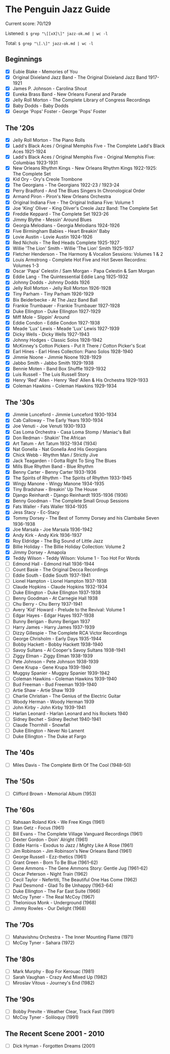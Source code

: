# The Penguin Jazz Guide

Current score: 70/129

Listened: `$ grep "\[[xX]\]" jazz-ok.md | wc -l`

Total: `$ grep "\[.\]" jazz-ok.md | wc -l`

## Beginnings

- [x] Eubie Blake - Memories of You
- [x] Original Dixieland Jazz Band - The Original Dixieland Jazz Band 1917-1921
- [x] James P. Johnson - Carolina Shout
- [x] Eureka Brass Band - New Orleans Funeral and Parade
- [x] Jelly Roll Morton - The Complete Library of Congress Recordings
- [x] Baby Dodds - Baby Dodds
- [x] George 'Pops' Foster - George 'Pops' Foster

## The '20s

- [x] Jelly Roll Morton - The Piano Rolls
- [x] Ladd's Black Aces / Original Memphis Five - The Complete Ladd's Black Aces 1921-1924
- [x] Ladd's Black Aces / Original Memphis Five - Original Memphis Five: Columbias 1923-1931
- [x] New Orleans Rhythm Kings - New Orleans Rhythm Kings 1922-1925: The Complete Set
- [x] Kid Ory - Ory's Creole Trombone
- [x] The Georgians - The Georgians 1922-23 / 1923-24
- [x] Perry Bradford - And The Blues Singers In Chronological Order
- [x] Armand Piron - Piron's New Orleans Orchestra
- [x] Original Indiana Five - The Original Indiana Five: Volume 1
- [x] Joe 'King' Oliver - King Oliver's Creole Jazz Band: The Complete Set
- [x] Freddie Keppard - The Complete Set 1923-26
- [x] Jimmy Blythe - Messin' Around Blues
- [x] Georgia Melodians - Georgia Melodians 1924-1926
- [x] Five Birmingham Babies - Heart Breakin' Baby
- [x] Lovie Austin - Lovie Austin 1924-1926
- [x] Red Nichols - The Red Heads Complete 1925-1927
- [x] Willie 'The Lion' Smith - Willie 'The Lion' Smith 1925-1937
- [x] Fletcher Henderson - The Harmony & Vocalion Sessions: Volumes 1 & 2
- [x] Louis Armstrong - Complete Hot Five and Hot Seven Recordins: Volumes 1-3
- [x] Oscar 'Papa' Celestin / Sam Morgan - Papa Celestin & Sam Morgan
- [x] Eddie Lang - The Quintessential Eddie Lang 1925-1932
- [x] Johnny Dodds - Johnny Dodds 1926
- [x] Jelly Roll Morton - Jelly Roll Morton 1926-1928
- [x] Tiny Parham - Tiny Parham 1926-1929
- [x] Bix Beiderbecke - At The Jazz Band Ball
- [x] Frankie Trumbauer - Frankie Trumbauer 1927-1928
- [x] Duke Ellington - Duke Ellington 1927-1929
- [x] Miff Mole - Slippin' Around
- [x] Eddie Condon - Eddie Condon 1927-1938
- [x] Meade 'Lux' Lewis - Meade 'Lux' Lewis 1927-1939
- [x] Dicky Wells - Dicky Wells 1927-1943
- [x] Johnny Hodges - Classic Solos 1928-1942
- [x] McKinney's Cotton Pickers - Put It There / Cotton Picker's Scat
- [x] Earl Hines - Earl Hines Collection: Piano Solos 1928-1940
- [x] Jimmie Noone - Jimmie Noone 1928-1929
- [x] Jabbo Smith - Jabbo Smith 1929-1938
- [x] Bennie Moten - Band Box Shuffle 1929-1932
- [x] Luis Russell - The Luis Russell Story
- [x] Henry 'Red' Allen - Henry 'Red' Allen & His Orchestra 1929-1933
- [x] Coleman Hawkins - Coleman Hawkins 1929-1934

## The '30s

- [x] Jimmie Lunceford - Jimmie Lunceford 1930-1934
- [x] Cab Calloway - The Early Years 1930-1934
- [x] Joe Venuti - Joe Venuti 1930-1933
- [x] Cas Loma Orchestra - Casa Loma Stomp / Maniac's Ball
- [x] Don Redman - Shakin' The African
- [X] Art Tatum - Art Tatum 1932-1934 (1934)
- [x] Nat Gonella - Nat Gonella And His Georgians
- [x] Chick Webb - Rhythm Man / Strictly Jive
- [x] Jack Teagarden - I Gotta Right To Sing The Blues
- [x] Mills Blue Rhythm Band - Blue Rhythm
- [x] Benny Carter - Benny Carter 1933-1936
- [x] The Spirits of Rhythm - The Spirits of Rhythm 1933-1945
- [x] Wingy Manone - Wingy Manone 1934-1935
- [x] Tiny Bradshaw - Breakin' Up The House
- [X] Django Reinhardt - Django Reinhardt 1935-1936 (1936)
- [x] Benny Goodman - The Complete Small Group Sessions
- [x] Fats Waller - Fats Waller 1934-1935
- [x] Jess Stacy - Ec-Stacy
- [x] Tommy Dorsey - The Best of Tommy Dorsey and his Clambake Seven 1936-1938
- [x] Joe Marsala - Joe Marsala 1936-1942
- [x] Andy Kirk - Andy Kirk 1936-1937
- [x] Roy Eldridge - The Big Sound of Little Jazz
- [x] Billie Holiday - The Billie Holiday Collection: Volume 2
- [x] Jimmy Dorsey - Amapola
- [x] Teddy Wilson - Teddy Wilson: Volume 1 - Too Hot For Words
- [ ] Edmond Hall - Edmond Hall 1936-1944
- [ ] Count Basie - The Original Decca Recordings
- [ ] Eddie South - Eddie South 1937-1941
- [ ] Lionel Hampton - Lionel Hampton 1937-1938
- [ ] Claude Hopkins - Claude Hopkins 1932-1934
- [ ] Duke Ellington - Duke Ellington 1937-1938
- [ ] Benny Goodman - At Carnegie Hall 1938
- [ ] Chu Berry - Chu Berry 1937-1941
- [ ] Avery 'Kid' Howard - Prelude to the Revival: Volume 1
- [ ] Edgar Hayes - Edgar Hayes 1937-1938
- [ ] Bunny Berigan - Bunny Berigan 1937
- [ ] Harry James - Harry James 1937-1939
- [ ] Dizzy Gillespie - The Complete RCA Victor Recordings
- [ ] George Chrisholm - Early Days 1935-1944
- [ ] Bobby Hackett - Bobby Hackett 1938-1940
- [ ] Savoy Sultans - Al Cooper's Savoy Sultans 1938-1941
- [ ] Ziggy Elman - Ziggy Elman 1938-1939
- [ ] Pete Johnson - Pete Johnson 1938-1939
- [ ] Gene Krupa - Gene Krupa 1939-1940
- [ ] Muggsy Spanier - Muggsy Spanier 1939-1942
- [ ] Coleman Hawkins - Coleman Hawkins 1939-1940
- [ ] Bud Freeman - Bud Freeman 1939-1940
- [ ] Artie Shaw - Artie Shaw 1939
- [ ] Charlie Christian - The Genius of the Electric Guitar
- [ ] Woody Herman - Woody Herman 1939
- [ ] John Kirby - John Kirby 1939-1941
- [ ] Harlan Leonard - Harlan Leonard and his Rockets 1940
- [ ] Sidney Bechet - Sidney Bechet 1940-1941
- [ ] Claude Thornhill - Snowfall
- [ ] Duke Ellington - Never No Lament
- [ ] Duke Ellington - The Duke at Fargo

## The '40s

- [ ] Miles Davis - The Complete Birth Of The Cool (1948-50)

## The '50s

- [ ] Clifford Brown - Memorial Album (1953)

## The '60s

- [ ] Rahsaan Roland Kirk - We Free Kings (1961)
- [ ] Stan Getz - Focus (1961)
- [ ] Bill Evans - The Complete Village Vanguard Recordings (1961)
- [ ] Dexter Gordon - Doin' Alright (1961)
- [ ] Eddie Harris - Exodus to Jazz / Mighty Like A Rose (1961)
- [ ] Jim Robinson - Jim Robinson's New Orleans Band (1961)
- [ ] George Russell - Ezz-thetics (1961)
- [ ] Grant Green - Born To Be Blue (1961-62)
- [ ] Gene Ammons - The Gene Ammons Story: Gentle Jug (1961-62)
- [ ] Oscar Peterson - Night Train (1962)
- [ ] Cecil Taylor - Nefertiti, The Beautiful One Has Come (1962)
- [ ] Paul Desmond - Glad To Be Unhappy (1963-64)
- [ ] Duke Ellington - The Far East Suite (1966)
- [ ] McCoy Tyner - The Real McCoy (1967)
- [ ] Thelonious Monk - Underground (1968)
- [ ] Jimmy Rowles - Our Delight (1968)

## The '70s

- [ ] Mahavishnu Orchestra - The Inner Mounting Flame (1971)
- [ ] McCoy Tyner - Sahara (1972)

## The '80s

- [ ] Mark Murphy - Bop For Kerouac (1981)
- [ ] Sarah Vaughan - Crazy And Mixed Up (1982)
- [ ] Miroslav Vitous - Journey's End (1982)

## The '90s

- [ ] Bobby Previte - Weather Clear, Track Fast (1991)
- [ ] McCoy Tyner - Soliloquy (1991)

## The Recent Scene 2001 - 2010

- [ ] Dick Hyman - Forgotten Dreams (2001)
